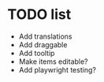 # TODO list

- Add translations
- Add draggable
- Add tooltip
- Make items editable?
- Add playwright testing?